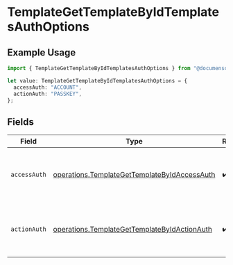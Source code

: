 # TemplateGetTemplateByIdTemplatesAuthOptions

## Example Usage

```typescript
import { TemplateGetTemplateByIdTemplatesAuthOptions } from "@documenso/sdk-typescript/models/operations";

let value: TemplateGetTemplateByIdTemplatesAuthOptions = {
  accessAuth: "ACCOUNT",
  actionAuth: "PASSKEY",
};
```

## Fields

| Field                                                                                                        | Type                                                                                                         | Required                                                                                                     | Description                                                                                                  |
| ------------------------------------------------------------------------------------------------------------ | ------------------------------------------------------------------------------------------------------------ | ------------------------------------------------------------------------------------------------------------ | ------------------------------------------------------------------------------------------------------------ |
| `accessAuth`                                                                                                 | [operations.TemplateGetTemplateByIdAccessAuth](../../models/operations/templategettemplatebyidaccessauth.md) | :heavy_check_mark:                                                                                           | The type of authentication required for the recipient to access the document.                                |
| `actionAuth`                                                                                                 | [operations.TemplateGetTemplateByIdActionAuth](../../models/operations/templategettemplatebyidactionauth.md) | :heavy_check_mark:                                                                                           | The type of authentication required for the recipient to sign the document.                                  |
